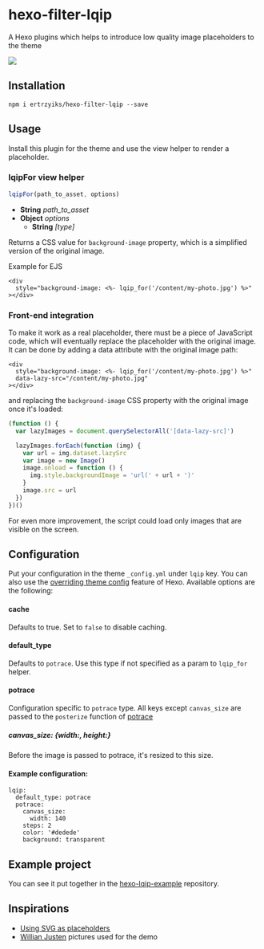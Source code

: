 # hexo-filter-lqip
A Hexo plugins which helps to introduce low quality image placeholders to the theme

![](https://github.com/ertrzyiks/hexo-filter-lqip/raw/master/preview.gif)

## Installation

```
npm i ertrzyiks/hexo-filter-lqip --save
```

## Usage

Install this plugin for the theme and use the view helper to render a placeholder.


### lqipFor view helper

```js
lqipFor(path_to_asset, options)
```

 - **String** *path_to_asset*
 - **Object** *options*
   - **String** *[type]*

Returns a CSS value for `background-image` property, which is a simplified version of the original image.

Example for EJS

```ejs
<div
  style="background-image: <%- lqip_for('/content/my-photo.jpg') %>"
></div>
```

### Front-end integration

To make it work as a real placeholder, there must be a piece of JavaScript code, which will eventually replace the placeholder
with the original image. It can be done by adding a data attribute with the original image path:

```ejs
<div
  style="background-image: <%- lqip_for('/content/my-photo.jpg') %>"
  data-lazy-src="/content/my-photo.jpg"
></div>
```

and replacing the `background-image` CSS property with the original image once it's loaded:

```js
(function () {
  var lazyImages = document.querySelectorAll('[data-lazy-src]')

  lazyImages.forEach(function (img) {
    var url = img.dataset.lazySrc
    var image = new Image()
    image.onload = function () {
      img.style.backgroundImage = 'url(' + url + ')'
    }
    image.src = url
  })
})()
```

For even more improvement, the script could load only images that are visible on the screen.

## Configuration

Put your configuration in the theme `_config.yml` under `lqip` key.
You can also use the [overriding theme config](https://hexo.io/docs/configuration.html#Overriding-Theme-Config)
feature of Hexo. Available options are the following:

#### cache

Defaults to true. Set to `false` to disable caching.


#### default_type

Defaults to `potrace`. Use this type if not specified as a param to `lqip_for` helper.

#### potrace

Configuration specific to `potrace` type. All keys except `canvas_size` are passed to the `posterize` function of [potrace](https://github.com/Iwasawafag/node-potrace)

##### canvas_size: {width:, height:}
Before the image is passed to potrace, it's resized to this size.

#### Example configuration:

```
lqip:
  default_type: potrace
  potrace:
    canvas_size:
      width: 140
    steps: 2
    color: '#dedede'
    background: transparent
```

## Example project

You can see it put together in the [hexo-lqip-example](https://github.com/ertrzyiks/hexo-lqip-example) repository.

## Inspirations

- [Using SVG as placeholders ](https://jmperezperez.com/svg-placeholders/)
- [Willian Justen](https://unsplash.com/@willianjusten) pictures used for the demo
